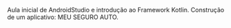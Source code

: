 Aula inicial de AndroidStudio e introdução ao Framework Kotlin. 
Construção de um aplicativo: MEU SEGURO AUTO.
